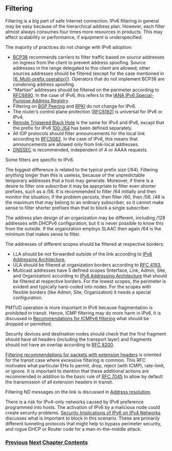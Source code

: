 ## Filtering

Filtering is a big part of safe Internet connection.
IPv6 filtering in general may be easy because of the hierarchical address plan.
However, each filter almost always consumes four times more resources in products.
This may affect scalability or performance, if equipment is underspecified.

The majority of practices do not change with IPv6 adoption:
-	[BCP38](https://www.rfc-editor.org/info/bcp38) recommends carriers to filter traffic based on *source* addresses on ingress from the client to prevent address spoofing. Source addresses in the range delegated to this client are allowed; other sources addresses should be filtered (except for the case mentioned in \[[6. Multi-prefix operation](../6.%20Management%20and%20Operations/Multi-prefix%20operation.md)]). Operators that do not implement BCP38 are condoning address spoofing.
-	"Martian" addresses should be filtered on the perimeter according to [RFC6890](https://www.rfc-editor.org/info/rfc6890). In the case of IPv6, this refers to the [IANA IPv6 Special-Purpose Address Registry](https://www.iana.org/assignments/iana-ipv6-special-registry/iana-ipv6-special-registry.xhtml).
-	Filtering on [BGP Peering](https://www.rfc-editor.org/info/rfc7454) and [RPKI](https://www.rfc-editor.org/info/rfc8210) do not change for IPv6.
-	The router’s control plane protection \[[RFC6192](https://www.rfc-editor.org/info/rfc6192)\] is universal for IPv6 or IPv4.
-	[Remote Triggered Black Hole](https://www.rfc-editor.org/info/rfc5635) is the same for IPv4 and IPv6, excapt that the prefix for IPv6 [100::/64](https://www.rfc-editor.org/info/rfc6666) has been defined separately.
-	All IGP protocols should filter announcements for the local link according to [RFC5082](https://www.rfc-editor.org/info/rfc5082). In the case of IPv6, this means that announcements are allowed only from link-local addresses.
-	[DNSSEC](https://www.rfc-editor.org/info/rfc4641) is recommended, independent of A or AAAA requests.

Some filters are specific to IPv6.

The biggest difference is related to the typical prefix size (/64). Filtering anything longer than this is useless, because of the unpredictable temporary addresses that a host may generate. Moreover, if there is a desire to filter one subscriber it may be apprpriate to filter even shorter prefixes, such as a /56. It is recommended to filter /64 initially and then monitor the situation; if the problem persists, then filter /60, then /56. /48 is the maximum that may belong to an ordinary subscriber, so it cannot make sense to filter shorter prefixes than that to block a single subscriber.

The address plan design of an organization may be different, including /128 addresses with DHCPv6 configuration, but it is never possible to know this from the outside. If the organization employs SLAAC then again /64 is the minimum that makes sense to filter.

The addresses of different scopes should be filtered at respective borders:
-	LLA should be not forwarded outside of the link according to [IPv6 Addressing Architecture](https://www.rfc-editor.org/info/rfc4291),
-	ULA should be filtered at organization borders according to [RFC 4193](https://www.rfc-editor.org/info/rfc4193),
-	Multicast addresses have 5 defined scopes (Interface, Link, Admin, Site, and Organization) according to [IPv6 Addressing Architecture](https://www.rfc-editor.org/info/rfc4291) that should be filtered at respective borders. For the lowest scopes, the perimeter is evident and typically hard-coded into nodes. For the scopes with flexible borders (like Admin, Site, Organization) it needs a special configuration.

PMTUD operation is more important in IPv6 because fragmentation is prohibited in transit. Hence, ICMP filtering may do more harm in IPv6. It is discussed in [Recommendations for ICMPv6 filtering](https://www.rfc-editor.org/info/rfc4890) what should be dropped or permitted.

Security devices and destination nodes should check that the first fragment should have all headers (including the transport layer) and fragments should not have an overlap according to [RFC 8200](https://www.rfc-editor.org/info/rfc8200).

[Filtering recommendations for packets with extension headers](https://www.rfc-editor.org/info/rfc9288) is oriented for the transit case where excessive filtering is common. This RFC motivates what particular EHs to permit, drop, reject (with ICMP), rate-limit, or ignore. It is important to mention that these additional actions are recommended in addition to the basic rule of [RFC 7045](https://www.rfc-editor.org/info/rfc7045) to allow by default the transmission of all extension headers in transit.

Filtering ND messages on the link is discussed in [<ins>Address resolution<ins>](../4.%20Security/Layer%202%20considerations.md).

There is a risk for IPv4-only networks caused by IPv6 preference programmed into hosts. The activation of IPv6 by a malicious node could create security problems. [Security Implications of IPv6 on IPv4 Networks](https://www.rfc-editor.org/info/rfc7123) discusses what is important to block in this scenario. These are primarily different tunneling protocols that might help to bypass perimeter security, and rogue DHCP or Router code for a man-in-the-middle attack.

<!-- Link lines generated automatically; do not delete -->
### [<ins>Previous</ins>](Layer%202%20considerations.md) [<ins>Next</ins>](Topology%20hiding.md) [<ins>Chapter Contents</ins>](4.%20Security.md)